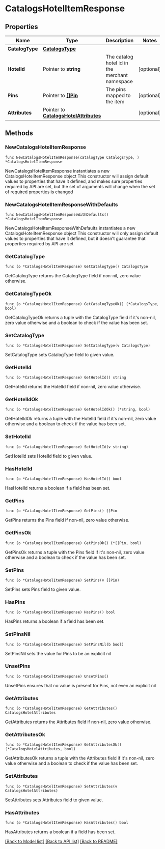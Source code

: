 # CatalogsHotelItemResponse

## Properties

Name | Type | Description | Notes
------------ | ------------- | ------------- | -------------
**CatalogType** | [**CatalogsType**](CatalogsType.md) |  | 
**HotelId** | Pointer to **string** | The catalog hotel id in the merchant namespace | [optional] 
**Pins** | Pointer to [**[]Pin**](Pin.md) | The pins mapped to the item | [optional] 
**Attributes** | Pointer to [**CatalogsHotelAttributes**](CatalogsHotelAttributes.md) |  | [optional] 

## Methods

### NewCatalogsHotelItemResponse

`func NewCatalogsHotelItemResponse(catalogType CatalogsType, ) *CatalogsHotelItemResponse`

NewCatalogsHotelItemResponse instantiates a new CatalogsHotelItemResponse object
This constructor will assign default values to properties that have it defined,
and makes sure properties required by API are set, but the set of arguments
will change when the set of required properties is changed

### NewCatalogsHotelItemResponseWithDefaults

`func NewCatalogsHotelItemResponseWithDefaults() *CatalogsHotelItemResponse`

NewCatalogsHotelItemResponseWithDefaults instantiates a new CatalogsHotelItemResponse object
This constructor will only assign default values to properties that have it defined,
but it doesn't guarantee that properties required by API are set

### GetCatalogType

`func (o *CatalogsHotelItemResponse) GetCatalogType() CatalogsType`

GetCatalogType returns the CatalogType field if non-nil, zero value otherwise.

### GetCatalogTypeOk

`func (o *CatalogsHotelItemResponse) GetCatalogTypeOk() (*CatalogsType, bool)`

GetCatalogTypeOk returns a tuple with the CatalogType field if it's non-nil, zero value otherwise
and a boolean to check if the value has been set.

### SetCatalogType

`func (o *CatalogsHotelItemResponse) SetCatalogType(v CatalogsType)`

SetCatalogType sets CatalogType field to given value.


### GetHotelId

`func (o *CatalogsHotelItemResponse) GetHotelId() string`

GetHotelId returns the HotelId field if non-nil, zero value otherwise.

### GetHotelIdOk

`func (o *CatalogsHotelItemResponse) GetHotelIdOk() (*string, bool)`

GetHotelIdOk returns a tuple with the HotelId field if it's non-nil, zero value otherwise
and a boolean to check if the value has been set.

### SetHotelId

`func (o *CatalogsHotelItemResponse) SetHotelId(v string)`

SetHotelId sets HotelId field to given value.

### HasHotelId

`func (o *CatalogsHotelItemResponse) HasHotelId() bool`

HasHotelId returns a boolean if a field has been set.

### GetPins

`func (o *CatalogsHotelItemResponse) GetPins() []Pin`

GetPins returns the Pins field if non-nil, zero value otherwise.

### GetPinsOk

`func (o *CatalogsHotelItemResponse) GetPinsOk() (*[]Pin, bool)`

GetPinsOk returns a tuple with the Pins field if it's non-nil, zero value otherwise
and a boolean to check if the value has been set.

### SetPins

`func (o *CatalogsHotelItemResponse) SetPins(v []Pin)`

SetPins sets Pins field to given value.

### HasPins

`func (o *CatalogsHotelItemResponse) HasPins() bool`

HasPins returns a boolean if a field has been set.

### SetPinsNil

`func (o *CatalogsHotelItemResponse) SetPinsNil(b bool)`

 SetPinsNil sets the value for Pins to be an explicit nil

### UnsetPins
`func (o *CatalogsHotelItemResponse) UnsetPins()`

UnsetPins ensures that no value is present for Pins, not even an explicit nil
### GetAttributes

`func (o *CatalogsHotelItemResponse) GetAttributes() CatalogsHotelAttributes`

GetAttributes returns the Attributes field if non-nil, zero value otherwise.

### GetAttributesOk

`func (o *CatalogsHotelItemResponse) GetAttributesOk() (*CatalogsHotelAttributes, bool)`

GetAttributesOk returns a tuple with the Attributes field if it's non-nil, zero value otherwise
and a boolean to check if the value has been set.

### SetAttributes

`func (o *CatalogsHotelItemResponse) SetAttributes(v CatalogsHotelAttributes)`

SetAttributes sets Attributes field to given value.

### HasAttributes

`func (o *CatalogsHotelItemResponse) HasAttributes() bool`

HasAttributes returns a boolean if a field has been set.


[[Back to Model list]](../README.md#documentation-for-models) [[Back to API list]](../README.md#documentation-for-api-endpoints) [[Back to README]](../README.md)



